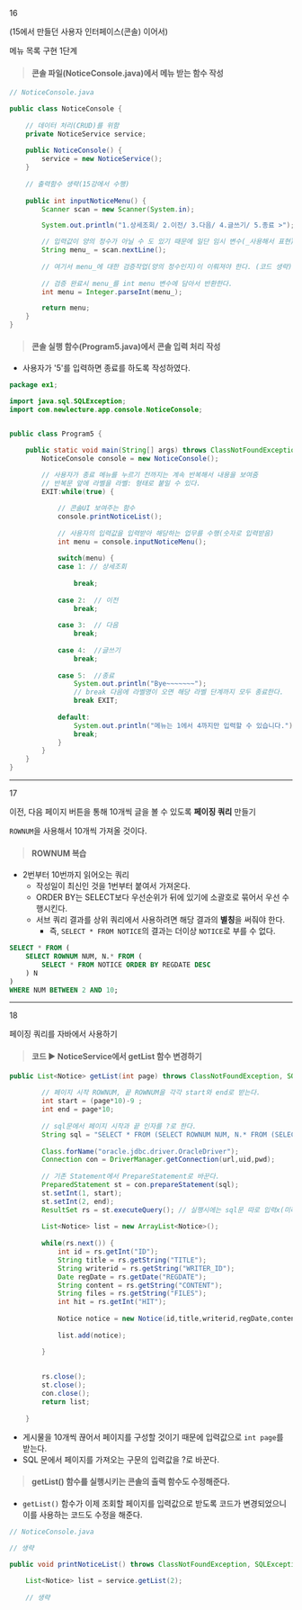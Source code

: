 16

(15에서 만들던 사용자 인터페이스(콘솔) 이어서)

메뉴 목록 구현 1단계  



> #### 콘솔 파일(NoticeConsole.java)에서 메뉴 받는 함수 작성

```java
// NoticeConsole.java

public class NoticeConsole {
    
    // 데이터 처리(CRUD)를 위함
	private NoticeService service;
	
	public NoticeConsole() {
		service = new NoticeService();
	}
    
    // 출력함수 생략(15강에서 수행)
    
    public int inputNoticeMenu() {
        Scanner scan = new Scanner(System.in); 

        System.out.println("1.상세조회/ 2.이전/ 3.다음/ 4.글쓰기/ 5.종료 >");

        // 입력값이 양의 정수가 아닐 수 도 있기 때문에 일단 임시 변수(_사용해서 표현)로 받음
        String menu_ = scan.nextLine();
        
        // 여기서 menu_에 대한 검증작업(양의 정수인지)이 이뤄져야 한다. (코드 생략)
        
		// 검증 완료시 menu_를 int menu 변수에 담아서 반환한다.
        int menu = Integer.parseInt(menu_);

        return menu;
	}
}


```

  



> #### 콘솔 실행 함수(Program5.java)에서 콘솔 입력 처리 작성

* 사용자가 '5'를 입력하면 종료를 하도록 작성하였다.

```java
package ex1;

import java.sql.SQLException;
import com.newlecture.app.console.NoticeConsole;


public class Program5 {

	public static void main(String[] args) throws ClassNotFoundException, SQLException {
		NoticeConsole console = new NoticeConsole();
		
		// 사용자가 종료 메뉴를 누르기 전까지는 계속 반복해서 내용을 보여줌
		// 반복문 앞에 라벨을 라벨: 형태로 붙일 수 있다.
		EXIT:while(true) {

            // 콘솔UI 보여주는 함수 
			console.printNoticeList();
			
			// 사용자의 입력값을 입력받아 해당하는 업무를 수행(숫자로 입력받음)
			int menu = console.inputNoticeMenu();
			
			switch(menu) {
			case 1: // 상세조회
				
				break;
				
			case 2:  // 이전
				break;
				
			case 3:  // 다음
				break;
				
			case 4:  //글쓰기
				break;
				
			case 5:  //종료
				System.out.println("Bye~~~~~~~");
				// break 다음에 라벨명이 오면 해당 라벨 단계까지 모두 종료한다.
				break EXIT;
				
			default:
				System.out.println("메뉴는 1에서 4까지만 입력할 수 있습니다.");
				break;
			}
		}
	}
}
```

  

  

---

17

이전, 다음 페이지 버튼을 통해 10개씩 글을 볼 수 있도록 **페이징 쿼리** 만들기



`ROWNUM`을 사용해서 10개씩 가져올 것이다.  



> #### ROWNUM 복습

* 2번부터 10번까지 읽어오는 쿼리
  * 작성일이 최신인 것을 1번부터 붙여서 가져온다.
  * ORDER BY는 SELECT보다 우선순위가 뒤에 있기에 소괄호로 묶어서 우선 수행시킨다.
  * 서브 쿼리 결과를 상위 쿼리에서 사용하려면 해당 결과의 **별칭**을 써줘야 한다.
    * 즉, `SELECT * FROM NOTICE`의 결과는 더이상 `NOTICE`로 부를 수 없다.

```SQL
SELECT * FROM (
    SELECT ROWNUM NUM, N.* FROM (
        SELECT * FROM NOTICE ORDER BY REGDATE DESC
    ) N
) 
WHERE NUM BETWEEN 2 AND 10;
```

  

---

18 

페이징 쿼리를 자바에서 사용하기



> #### 코드 ▶ NoticeService에서 getList 함수 변경하기



```java
public List<Notice> getList(int page) throws ClassNotFoundException, SQLException {
		
		// 페이지 시작 ROWNUM, 끝 ROWNUM을 각각 start와 end로 받는다.
		int start = (page*10)-9 ;
		int end = page*10;
		
    	// sql문에서 페이지 시작과 끝 인자를 ?로 한다.
		String sql = "SELECT * FROM (SELECT ROWNUM NUM, N.* FROM (SELECT * FROM NOTICE ORDER BY REGDATE DESC) N) WHERE NUM BETWEEN ? AND ?"; 
		
		Class.forName("oracle.jdbc.driver.OracleDriver");
		Connection con = DriverManager.getConnection(url,uid,pwd);
    
    	// 기존 Statement에서 PrepareStatement로 바꾼다.
		PreparedStatement st = con.prepareStatement(sql);
		st.setInt(1, start);
		st.setInt(2, end);
		ResultSet rs = st.executeQuery(); // 실행시에는 sql문 따로 입력x(미리 입력했기에)
		
		List<Notice> list = new ArrayList<Notice>();
		
		while(rs.next()) {
			int id = rs.getInt("ID");
			String title = rs.getString("TITLE");
			String writerid = rs.getString("WRITER_ID");
			Date regDate = rs.getDate("REGDATE");
			String content = rs.getString("CONTENT");
			String files = rs.getString("FILES");
			int hit = rs.getInt("HIT");
			
			Notice notice = new Notice(id,title,writerid,regDate,content,hit,files);
			
			list.add(notice);

		}
		
		
		rs.close();
		st.close();
		con.close();
		return list;
		
	}
```

* 게시물을 10개씩 끊어서 페이지를 구성할 것이기 때문에 입력값으로 `int page`를 받는다.
* SQL 문에서 페이지를 가져오는 구문의 입력값을 ?로 바꾼다.

   

  



> #### getList() 함수를 실행시키는 콘솔의 출력 함수도 수정해준다.

* `getList()` 함수가 이제 조회할 페이지를 입력값으로 받도록 코드가 변경되었으니 이를 사용하는 코드도 수정을 해준다. 

```java
// NoticeConsole.java 

// 생략

public void printNoticeList() throws ClassNotFoundException, SQLException {
		
	List<Notice> list = service.getList(2);
    
    // 생략
```




